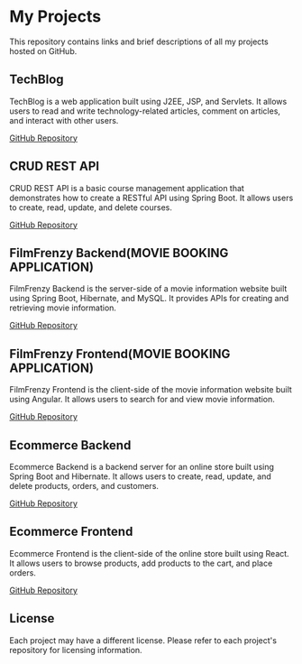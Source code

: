 # My Projects

This repository contains links and brief descriptions of all my projects hosted on GitHub.

## TechBlog

TechBlog is a web application built using J2EE, JSP, and Servlets. It allows users to read and write technology-related articles, comment on articles, and interact with other users. 

[GitHub Repository](https://github.com/SubhrajyotiChak/TechBlog)

## CRUD REST API

CRUD REST API is a basic course management application that demonstrates how to create a RESTful API using Spring Boot. It allows users to create, read, update, and delete courses.

[GitHub Repository](https://github.com/SubhrajyotiChak/CRUD-REST-API-SPRINGBOOT-)

## FilmFrenzy Backend(MOVIE BOOKING APPLICATION)

FilmFrenzy Backend is the server-side of a movie information website built using Spring Boot, Hibernate, and MySQL. It provides APIs for creating and retrieving movie information.

[GitHub Repository](https://github.com/SubhrajyotiChak/FilmFrenzy_BackEnd-)

## FilmFrenzy Frontend(MOVIE BOOKING APPLICATION)

FilmFrenzy Frontend is the client-side of the movie information website built using Angular. It allows users to search for and view movie information.

[GitHub Repository](https://github.com/SubhrajyotiChak/FilmFrenzy_Frontend)

## Ecommerce Backend

Ecommerce Backend is a backend server for an online store built using Spring Boot and Hibernate. It allows users to create, read, update, and delete products, orders, and customers.

[GitHub Repository](https://github.com/SubhrajyotiChak/Ecommerce_Backend)

## Ecommerce Frontend

Ecommerce Frontend is the client-side of the online store built using React. It allows users to browse products, add products to the cart, and place orders.

[GitHub Repository](https://github.com/SubhrajyotiChak/ECOMMERCE-WEBSITE-)

## License

Each project may have a different license. Please refer to each project's repository for licensing information.
